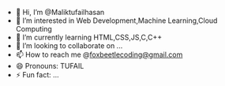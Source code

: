 - 👋 Hi, I’m @Maliktufailhasan
- 👀 I’m interested in Web Development,Machine Learning,Cloud Computing
- 🌱 I’m currently learning HTML,CSS,JS,C,C++
- 💞️ I’m looking to collaborate on ...
- 📫 How to reach me @foxbeetlecoding@gmail.com
- 😄 Pronouns: TUFAIL
- ⚡ Fun fact: ...

<!---
Maliktufailhasan/Maliktufailhasan is a ✨ special ✨ repository because its `README.md` (this file) appears on your GitHub profile.
You can click the Preview link to take a look at your changes.
--->
